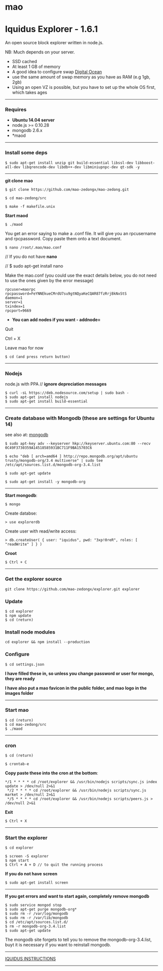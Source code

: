 mao
===================


Iquidus Explorer - 1.6.1
================

An open source block explorer written in node.js.

NB: Much depends on your server.

- SSD cached
- At least 1 GB of memory
- A good idea to configure swap
[Digital Ocean](https://www.digitalocean.com/community/tutorials/how-to-add-swap-on-ubuntu-14-04)
- use the same amount of swap memory as you have as RAM (e.g 1gb, 2gb)
- Using an open VZ is possible, but you have to set up the whole OS first, which takes ages

-----

### Requires

*  **Ubuntu 14.04 server**
*  node.js >= 0.10.28
*  mongodb 2.6.x
*  *maod

------

### Install some deps

    $ sudo apt-get install unzip git build-essential libssl-dev libboost-all-dev libqrencode-dev libdb++-dev libminiupnpc-dev qt-sdk -y
    
-----

**git clone mao**

    $ git clone https://github.com/mao-zedongx/mao-zedong.git
    
    $ cd mao-zedong/src
    
    $ make -f makefile.unix

**Start maod**

    $ ./maod

You get an error saying to make a .conf file. It will give you an rpcusername and rpcpassword. Copy paste them onto a text document.

    $ nano /root/.mao/mao.conf

// If you do not have **nano**

// $ sudo apt-get install nano

Make the mao.conf (you could use the exact details below, you do not need to use the ones given by the error message)

    rpcuser=maorpc
    rpcpassword=FeYNNEkueCMrdU7su9gtNQyaKeCQAR87fzRrjBkNxStS
    daemon=1
    server=1
    txindex=1
    rpcport=9669


- **You can add nodes if you want - addnode=**

Quit

Ctrl + X

Leave mao for now

    $ cd (and press return button)

-------



### Nodejs

node.js with PPA // **ignore depreciation messages**

    $ curl -sL https://deb.nodesource.com/setup | sudo bash -
    $ sudo apt-get install nodejs
    $ sudo apt-get install build-essential

-----


### Create database with Mongodb (these are settings for Ubuntu 14)

see also at: [mongodb](https://docs.mongodb.com/manual/tutorial/install-mongodb-on-ubuntu/)

    $ sudo apt-key adv --keyserver hkp://keyserver.ubuntu.com:80 --recv 0C49F3730359A14518585931BC711F9BA15703C6

    $ echo "deb [ arch=amd64 ] http://repo.mongodb.org/apt/ubuntu trusty/mongodb-org/3.4 multiverse" | sudo tee /etc/apt/sources.list.d/mongodb-org-3.4.list

    $ sudo apt-get update
    
    $ sudo apt-get install -y mongodb-org


-----


**Start mongodb**:

    $ mongo

Create databse:

    > use explorerdb

Create user with read/write access:

    > db.createUser( { user: "iquidus", pwd: "3xp!0reR", roles: [ "readWrite" ] } )


**Croot**

    $ Ctrl + C

------

### Get the explorer source

 

    git clone https://github.com/mao-zedongx/explorer.git explorer
    

### Update

    $ cd explorer
    $ npm update
    $ cd (return)


### Install node modules

    cd explorer && npm install --production
    

### Configure

    $ cd settings.json

**I have filled these in, so unless you change password or user for mongo, they are ready**

**I have also put a mao favicon in the public folder, and mao logo in the images folder**

-----

### Start mao

    $ cd (return)
    $ cd mao-zedong/src
    $ ./maod

-----

### cron

    $ cd (return)
    
    $ crontab-e

**Copy paste these into the cron at the bottom**:

 

    */1 * * * * cd /root/explorer && /usr/bin/nodejs scripts/sync.js index update > /dev/null 2>&1
     */2 * * * * cd /root/explorer && /usr/bin/nodejs scripts/sync.js market > /dev/null 2>&1
     */5 * * * * cd /root/explorer && /usr/bin/nodejs scripts/peers.js > /dev/null 2>&1

 
 **Exit**
 
 

    $ Ctrl + X

 
 
 -------


### Start the explorer

    $ cd explorer
    
    $ screen -S explorer
    $ npm start
    $ Ctrl + A + D // to quit the running process



**If you do not have** **screen**

    $ sudo apt-get install screen

------



**If you get errors and want to start again, completely remove mongodb**

    $ sudo service mongod stop
    $ sudo apt-get purge mongodb-org*
    $ sudo rm -r /var/log/mongodb
    $ sudo rm -r /var/lib/mongodb
    $ cd /etc/apt/sources.list.d/
    $ rm -r mongodb-org-3.4.list
    $ sudo apt-get update


The mongodb site forgets to tell you to remove the mongodb-org-3.4.list, buyt it is necessary if you want to reinstall mongodb.

------


[IQUIDUS INSTRUCTIONS](https://github.com/mao-zedongx/explorer/blob/master/IQUIDUS_INSTRUCTIONS.md)


-----


